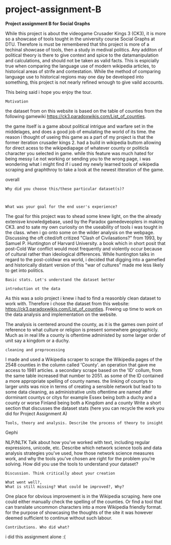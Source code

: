 # project-assignment-B
**Project assignment B for Social Graphs**

While this project is about the videogame Crusader Kings 3 (CK3), it is more so a showcase of tools tought in the university course Social Graphs at DTU.
Therefore is must be remembered that tihs project is more of a techinal showcase of tools, then a study in medival politics.
Any additon of political theory is there to give context and spice to the datamanipulation and calculations, and should not be taken as valid facts.
This is espicially true when comparing the language use of modern wikipedia articles, to historical areas of strife and contestation. 
While the method of comparing language use to historical regions may one day be developed into something, this project is not nearly refined wnough to give vaild accounts.

This being said i hope you enjoy the tour.




    Motivation

the dataset from on this website is based on the table of counties from the following gamewiki https://ck3.paradoxwikis.com/List_of_counties.

the game itself is a game about political intrigue and warfare set in the middelages, and does a good job of emulating the world of its time.
the reason i thought of useing this game as a part of my project is that the former iteration crusader kings 2. had a build in wikipedia buttom allowing for direct acess to the wikipediapage of whatever county or politicla character you selected in game. while this feature was much hated for being messy I.e not working or sending you to the wrong page, i was wondering what i might find if i used my newly learned tools of wikipedia scraping and graphthroy to take a look at the newest itteration of the game.  



overall


    Why did you choose this/these particular dataset(s)?
    


    What was your goal for the end user's experience?
The goal for this project was to shead some knew light, on the the already extenisve knowledgebase, used by the Paradox gamedeveoplers in making CK3.
and to sate my own curiosity on the useability of tools i was tought in the class. when i go onto some on the wilder analysis on the webpage. Discussing the oft cited/oft critized "Clash of Civilasations?" from 1993, by Samuel P. Huntington of Harvard University. a book which in short  posit that post-Cold War conflict would most frequently and violently occur because of cultural rather than ideological differences. While huntington talks in regard to the post-coldwar era world, i decided that digging into a gamefied and historically distant version of this "war of cultures" made me less likely to get into politics.


    Basic stats. Let's understand the dataset better

    introduction ot the data
As this was a solo project i knew i had to find a reasonbly clean dataset to work with. Therefore i chose the dataset from this website: https://ck3.paradoxwikis.com/List_of_counties. Freeing up time to work on the data analysis and implementation on the website.

The analysis is centered around the county, as it is the games own point of reference to what culture or religion is present somewhere geographicly. Much as in real life a county is oftentime administed by some larger order of unit say a kingdom or a duchy. 

    cleaning and preprocessing
I made and used a Wikipedia scraper to scrape the Wikipedia pages of the 2548 counties in the column called 'County'. an operation that gave me access to 1981 articles. a secondary scrape based on the 'ID' collum, from the same table increased that number to 2051. as some of the ID contained a more appropriate spelling of county names.
the linking of countys to larger units was nice in terms of creating a sensible network but lead to to some data cleaning, as administrative units oftentime are named after dorminant countys or citys for example Essex being both a duchy and a county or worse Finland being both a Kingdom and a county 
    Write a short section that discusses the dataset stats (here you can recycle the work you did for Project Assignment A)

    Tools, theory and analysis. Describe the process of theory to insight
Gephi

NLP/NLTK
    Talk about how you've worked with text, including regular expressions, unicode, etc.
    Describe which network science tools and data analysis strategies you've used, how those network science measures work, and why the tools you've chosen are right for the problem you're solving.
    How did you use the tools to understand your dataset?

    Discussion. Think critically about your creation

    What went well?,
    What is still missing? What could be improved?, Why?
One place for obvious improvement is in the Wikipedia scraping. here one could either manually check the spelling of the counties. Or find a tool that can translate uncommon characters into a more Wikipedia friendly format.  for the purpose of showcasing the thoughts of the site it was however deemed sufficient to continue without such labour. 

    Contributions. Who did what?
i did this assignment alone :(
